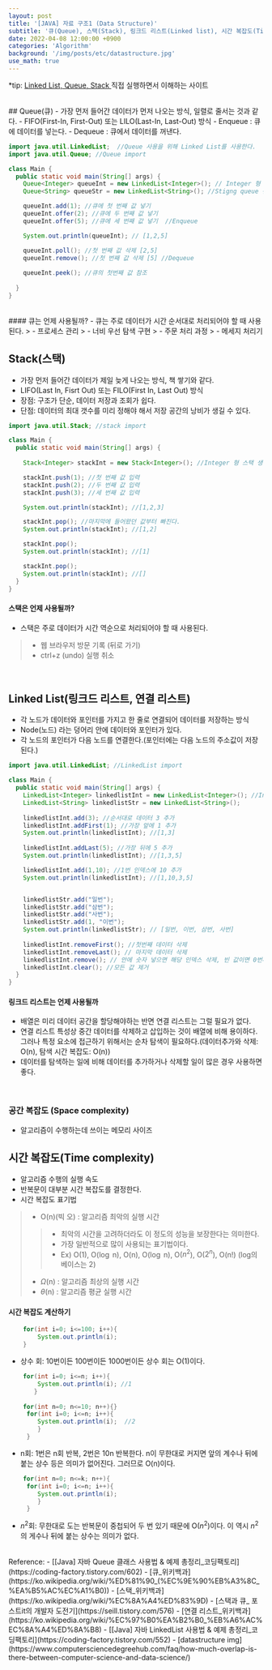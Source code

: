 ```yaml
---
layout: post
title: '[JAVA] 자료 구조1 (Data Structure)'
subtitle: '큐(Queue), 스택(Stack), 링크드 리스트(Linked list), 시간 복잡도(Time complexity)'
date: 2022-04-08 12:00:00 +0900
categories: 'Algorithm'
background: '/img/posts/etc/datastructure.jpg'
use_math: true
---
```


*tip: [Linked List, Queue, Stack ](https://visualgo.net/en/list) 직접 실행하면서 이해하는 사이트

<br>
## Queue(큐)
- 가장 먼저 들어간 데이터가 먼저 나오는 방식, 일렬로 줄서는 것과 같다.
- FIFO(First-In, First-Out) 또는 LILO(Last-In, Last-Out) 방식
- Enqueue : 큐에 데이터를 넣는다.
- Dequeue : 큐에서 데이터를 꺼낸다. 


```java
import java.util.LinkedList;  //Queue 사용을 위해 Linked List를 사용한다. 
import java.util.Queue; //Queue import

class Main {
  public static void main(String[] args) {
    Queue<Integer> queueInt = new LinkedList<Integer>(); // Integer 형 queue 선언
    Queue<String> queueStr = new LinkedList<String>(); //Stigng queue 선언

    queueInt.add(1); //큐에 첫 번째 값 넣기 
    queueInt.offer(2); //큐에 두 번째 값 넣기
    queueInt.offer(5); //큐에 세 번째 값 넣기  //Enqueue

    System.out.println(queueInt); // [1,2,5]

    queueInt.poll(); //첫 번째 값 삭제 [2,5]
    queueInt.remove(); //첫 번째 값 삭제 [5] //Dequeue
    
    queueInt.peek(); //큐의 첫번째 값 참조
  
  }
}
```

<br>
#### 큐는 언제 사용될까?
- 큐는 주로 데이터가 시간 순서대로 처리되어야 할 때 사용된다.
> - 프로세스 관리
> - 너비 우선 탐색 구현
> - 주문 처리 과정
> - 메세지 처리기

<br>

## Stack(스택)
- 가장 먼저 들어간 데이터가 제일 늦게 나오는 방식, 책 쌓기와 같다. 
- LIFO(Last In, Fisrt Out) 또는 FILO(First In, Last Out) 방식
- 장점: 구조가 단순, 데이터 저장과 조회가 쉽다.
- 단점: 데이터의 최대 갯수를 미리 정해야 해서 저장 공간의 낭비가 생길 수 있다. 

```java
import java.util.Stack; //stack import

class Main {
  public static void main(String[] args) {
    
    Stack<Integer> stackInt = new Stack<Integer>(); //Integer 형 스택 생성

    stackInt.push(1); //첫 번째 값 입력
    stackInt.push(2); //두 번째 값 입력
    stackInt.push(3); //세 번째 값 입력

    System.out.println(stackInt); //[1,2,3]

    stackInt.pop(); //마지막에 들어왔던 값부터 빠진다.
    System.out.println(stackInt); //[1,2]

    stackInt.pop();
    System.out.println(stackInt); //[1]

    stackInt.pop();
    System.out.println(stackInt); //[]
  }
}

```

#### 스택은 언제 사용될까?
- 스택은 주로 데이터가 시간 역순으로 처리되어야 할 때 사용된다.
> - 웹 브라우저 방문 기록 (뒤로 가기)
> - ctrl+z (undo) 실행 취소

<br>

## Linked List(링크드 리스트, 연결 리스트)
- 각 노드가 데이터와 포인터를 가지고 한 줄로 연결되어 데이터를 저장하는 방식
- Node(노드) 라는 덩어리 안에 데이터와 포인터가 있다.
- 각 노드의 포인터가 다음 노드를 연결한다.(포인터에는 다음 노드의 주소값이 저장된다.)

```java
import java.util.LinkedList; //LinkedList import

class Main {
  public static void main(String[] args) {
    LinkedList<Integer> linkedlistInt = new LinkedList<Integer>(); //Integer 연결리스트 생성
    LinkedList<String> linkedlistStr = new LinkedList<String>();
    
    linkedlistInt.add(3); //순서대로 데이터 3 추가
    linkedlistInt.addFirst(1); //가장 앞에 1 추가
    System.out.println(linkedlistInt); //[1,3]
    
    linkedlistInt.addLast(5); //가장 뒤에 5 추가
    System.out.println(linkedlistInt); //[1,3,5]

    linkedlistInt.add(1,10); //1번 인덱스에 10 추가
    System.out.println(linkedlistInt); //[1,10,3,5]


    linkedlistStr.add("일번");
    linkedlistStr.add("삼번");
    linkedlistStr.add("사번");
    linkedlistStr.add(1, "이번");
    System.out.println(linkedlistStr); // [일번, 이번, 삼번, 사번]
    
    linkedlistInt.removeFirst(); //첫번째 데이터 삭제
    linkedlistInt.removeLast(); // 마지막 데이터 삭제
    linkedlistInt.remove(); // 안에 숫자 넣으면 해당 인덱스 삭제, 빈 값이면 0번째 삭제
    linkedlistInt.clear(); //모든 값 제거
  }
}
```


#### 링크드 리스트는 언제 사용될까
- 배열은 미리 데이터 공간을 할당해야하는 반면 연결 리스트는 그럴 필요가 없다. 
- 연결 리스트 특성상 중간 데이터를 삭제하고 삽입하는 것이 배열에 비해 용이하다. 그러나 특정 요소에 접근하기 위해서는 순차 탐색이 필요하다.(데이터추가와 삭제: O(n), 탐색 시간 복잡도: O(n))
- 데이터를 탐색하는 일에 비해 데이터를 추가하거나 삭제할 일이 많은 경우 사용하면 좋다. 

<br>

### 공간 복잡도 (Space complexity)
- 알고리즘이 수행하는데 쓰이는 메모리 사이즈

## 시간 복잡도(Time complexity) 
- 알고리즘 수행의 실행 속도
- 반복문이 대부분 시간 복잡도를 결정한다. 
- 시간 복잡도 표기법
> - O(n)(빅 오) : 알고리즘 최악의 실행 시간
> > - 최악의 시간을 고려하더라도 이 정도의 성능을 보장한다는 의미한다.
> > - 가장 일반적으로 많이 사용되는 표기법이다.
> > - Ex) O(1), O($\log$ n), O(n), O($\log$ n), O($n^2$), O($2^n$), O(n!) (log의 베이스는 2)
> - $\Omega$(n) : 알고리즘 최상의 실행 시간
> - $\theta$(n) : 알고리즘 평균 실행 시간 


#### 시간 복잡도 계산하기

```java
	for(int i=0; i<=100; i++){
    	System.out.println(i);
    }
```

- 상수 회: 10번이든 100번이든 1000번이든 상수 회는 O(1)이다.

```java
	for(int i=0; i<=n; i++){
    	System.out.println(i); //1
       }
       
    for(int n=0; n<=10; n++){}
     for(int i=0; i<=n; i++){
    	System.out.println(i);  //2
		}
     }
```

- n회: 1번은 n회 반복,  2번은 10n 반복한다. n이 무한대로 커지면 앞의 계수나 뒤에 붙는 상수 등은 의미가 없어진다. 그러므로 O(n)이다.

```java
    for(int n=0; n<=k; n++){
     for(int i=0; i<=n; i++){
    	System.out.println(i);  
		}
     }
```

- $n^2$회: 무한대로 도는 반복문이 중첩되어 두 번 있기 때문에 O($n^2$)이다. 이 역시 $n^2$ 의 게수나 뒤에 붙는 상수는 의미가 없다. 



<br>
Reference:
- [[Java] 자바 Queue 클래스 사용법 & 예제 총정리_코딩팩토리](https://coding-factory.tistory.com/602)
- [큐_위키백과](https://ko.wikipedia.org/wiki/%ED%81%90_(%EC%9E%90%EB%A3%8C_%EA%B5%AC%EC%A1%B0))
- [스택_위키백과](https://ko.wikipedia.org/wiki/%EC%8A%A4%ED%83%9D)
- [스택과 큐_ 포스트it의 개발자 도전기](https://seill.tistory.com/576)
- [연결 리스트_위키백과](https://ko.wikipedia.org/wiki/%EC%97%B0%EA%B2%B0_%EB%A6%AC%EC%8A%A4%ED%8A%B8)
- [[Java] 자바 LinkedList 사용법 & 예제 총정리_코딩팩토리](https://coding-factory.tistory.com/552)
- [datastructure img](https://www.computersciencedegreehub.com/faq/how-much-overlap-is-there-between-computer-science-and-data-science/)

